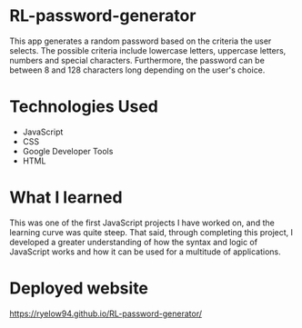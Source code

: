 # RL-password-generator 
This app generates a random password based on the criteria the user selects. The possible criteria include lowercase letters, uppercase letters, numbers and special characters. Furthermore, the password can be between 8 and 128 characters long depending on the user's choice. 
# Technologies Used 
* JavaScript 
* CSS 
* Google Developer Tools 
* HTML 
# What I learned 
This was one of the first JavaScript projects I have worked on, and the learning curve was quite steep. That said, through completing this project, I developed a greater understanding of how the syntax and logic of JavaScript works and how it can be used for a multitude of applications. 

# Deployed website 
https://ryelow94.github.io/RL-password-generator/